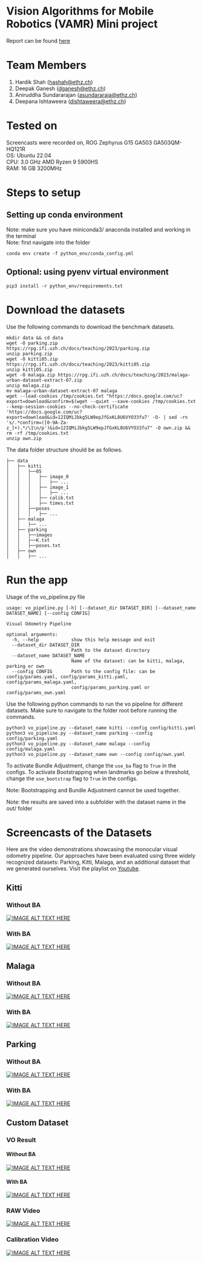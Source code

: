 # Vision Algorithms for Mobile Robotics (VAMR) Mini project

Report can be found [here](https://drive.google.com/file/d/1wEVO8TuzqwPWsVTQyUlEOYNZA4ZfJYsk/view?usp=sharing)

# Team Members
1. Hardik Shah (hashah@ethz.ch)
2. Deepak Ganesh (dganesh@ethz.ch)
3. Aniruddha Sundararajan (asundararaja@ethz.ch)
4. Deepana Ishtaweera (dishtaweera@ethz.ch)

# Tested on
Screencasts were recorded on, 
ROG Zephyrus G15 GA503 GA503QM-HQ121R    
OS: Ubuntu 22.04  
CPU: 3.0 GHz AMD Ryzen 9 5900HS  
RAM: 16 GB 3200MHz  

# Steps to setup
## Setting up conda environment
Note: make sure you have miniconda3/ anaconda installed and working in the terminal  
Note: first navigate into the folder  
```
conda env create -f python_env/conda_config.yml
```
## Optional: using pyenv virtual environment
```
pip3 install -r python_env/requirements.txt
```

# Download the datasets
Use the following commands to download the benchmark datasets.
```
mkdir data && cd data
wget -O parking.zip https://rpg.ifi.uzh.ch/docs/teaching/2023/parking.zip
unzip parking.zip
wget -O kitti05.zip https://rpg.ifi.uzh.ch/docs/teaching/2023/kitti05.zip
unzip kitti05.zip
wget -O malaga.zip https://rpg.ifi.uzh.ch/docs/teaching/2023/malaga-urban-dataset-extract-07.zip
unzip malaga.zip
mv malaga-urban-dataset-extract-07 malaga
wget --load-cookies /tmp/cookies.txt "https://docs.google.com/uc?export=download&confirm=$(wget --quiet --save-cookies /tmp/cookies.txt --keep-session-cookies --no-check-certificate 'https://docs.google.com/uc?export=download&id=12IQMiJbkg5LW9epJfGxKL8U6VYO33fu7' -O- | sed -rn 's/.*confirm=([0-9A-Za-z_]+).*/\1\n/p')&id=12IQMiJbkg5LW9epJfGxKL8U6VYO33fu7" -O own.zip && rm -rf /tmp/cookies.txt
unzip own.zip
```

The data folder structure should be as follows.
```
├── data
│   ├── kitti
│   │   ├──05
│   │   │   ├── image_0
│   │   │   │   ├── ...
│   │   │   ├── image_1
│   │   │   │   ├── ...
│   │   │   ├── calib.txt
│   │   │   ├── times.txt
│   │   ├──poses
│   │   │   ├── ...
│   ├── malaga
│   │   ├── ...
│   ├── parking
│   │   ├──images
│   │   ├──K.txt
│   │   ├──poses.txt
│   ├── own
│   │   ├── ...
```

# Run the app
Usage of the vo_pipeline.py file
```
usage: vo_pipeline.py [-h] [--dataset_dir DATASET_DIR] [--dataset_name DATASET_NAME] [--config CONFIG]

Visual Odometry Pipeline

optional arguments:
  -h, --help            show this help message and exit
  --dataset_dir DATASET_DIR
                        Path to the dataset directory
  --dataset_name DATASET_NAME
                        Name of the dataset: can be kitti, malaga, parking or own
  --config CONFIG       Path to the config file: can be config/params.yaml, config/params_kitti.yaml, config/params_malaga.yaml,
                        config/params_parking.yaml or config/params_own.yaml
```

Use the following python commands to run the vo pipeline for different datasets. Make sure to navigate to the folder root before running the commands.
```
python3 vo_pipeline.py --dataset_name kitti --config config/kitti.yaml
python3 vo_pipeline.py --dataset_name parking --config config/parking.yaml
python3 vo_pipeline.py --dataset_name malaga --config config/malaga.yaml
python3 vo_pipeline.py --dataset_name own --config config/own.yaml
```

To activate Bundle Adjustment, change the `use_ba` flag to `True` in the configs.
To activate Bootstrapping when landmarks go below a threshold, change the `use_bootstrap` flag to `True` in the configs. 

Note: Bootstrapping and Bundle Adjustment cannot be used together.

Note: the results are saved into a subfolder with the dataset name in the out/ folder 

# Screencasts of the Datasets
Here are the video demonstrations showcasing the monocular visual odometry pipeline. Our approaches have been evaluated using three widely recognized datasets: Parking, Kitti, Malaga, and an additional dataset that we generated ourselves. Visit the playlist on [Youtube](https://youtube.com/playlist?list=PLODC_vO4BYem3kVuExSkjXnDEG6MGsX7m&si=uLxIXTxs4RDzm3X0).
## Kitti
### Without BA
[![IMAGE ALT TEXT HERE](http://img.youtube.com/vi/7yigfi7p3LI/0.jpg)](http://www.youtube.com/watch?v=7yigfi7p3LI)
### With BA
[![IMAGE ALT TEXT HERE](http://img.youtube.com/vi/bieNxUnewwE/0.jpg)](http://www.youtube.com/watch?v=bieNxUnewwE)

## Malaga
### Without BA
[![IMAGE ALT TEXT HERE](http://img.youtube.com/vi/fzCBMkicLZY/0.jpg)](http://www.youtube.com/watch?v=fzCBMkicLZY)
### With BA
[![IMAGE ALT TEXT HERE](http://img.youtube.com/vi/aN683-zXpH0/0.jpg)](http://www.youtube.com/watch?v=aN683-zXpH0)

## Parking
### Without BA
[![IMAGE ALT TEXT HERE](http://img.youtube.com/vi/i9yv4T7ghO8/0.jpg)](http://www.youtube.com/watch?v=i9yv4T7ghO8)
### With BA
[![IMAGE ALT TEXT HERE](http://img.youtube.com/vi/WWKlx-NPzQ8/0.jpg)](http://www.youtube.com/watch?v=WWKlx-NPzQ8)

## Custom Dataset
### VO Result
#### Without BA
[![IMAGE ALT TEXT HERE](http://img.youtube.com/vi/Ynx1Ka45ENs/0.jpg)](http://www.youtube.com/watch?v=Ynx1Ka45ENs)
#### With BA
[![IMAGE ALT TEXT HERE](http://img.youtube.com/vi/0VpvS1eGNgo/0.jpg)](http://www.youtube.com/watch?v=0VpvS1eGNgo)

### RAW Video
[![IMAGE ALT TEXT HERE](http://img.youtube.com/vi/abxF24q7mJU/0.jpg)](http://www.youtube.com/watch?v=abxF24q7mJU)

### Calibration Video
[![IMAGE ALT TEXT HERE](http://img.youtube.com/vi/8JlmjzX1FCE/0.jpg)](http://www.youtube.com/watch?v=8JlmjzX1FCE)

